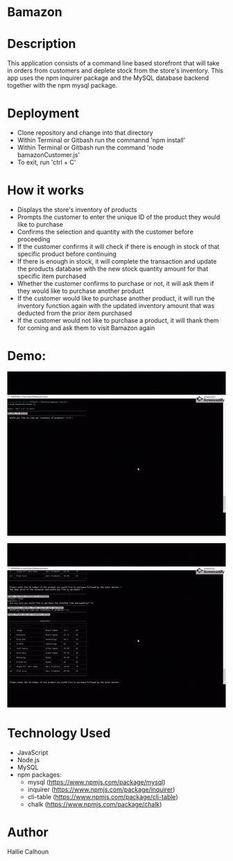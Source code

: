 # Bamazon


# Description
 This application consists of a command line based storefront that will take in orders from customers and deplete stock from the store's inventory. This app uses the npm inquirer package and the MySQL database backend together with the npm mysql package. 

# Deployment

* Clone repository and change into that directory
* Within Terminal or Gitbash run the commannd 'npm install'
* Within Terminal or Gitbash run the command 'node bamazonCustomer.js'
* To exit, run 'ctrl + C'

# How it works

* Displays the store's inventory of products
* Prompts the customer to enter the unique ID of the product they would like to purchase
* Confirms the selection and quantity with the customer before proceeding
* If the customer confirms it will check if there is enough in stock of that specific product before continuing
* If there is enough in stock, it will complete the transaction and update the products database with the new stock quantity amount for that specific item purchased
* Whether the customer confirms to purchase or not, it will ask them if they would like to purchase another product
* If the customer would like to purchase another product, it will run the inventory function again with the updated inventory amount that was deducted from the prior item purchased
* If the customer would not like to purchase a product, it will thank them for coming and ask them to visit Bamazon again

# Demo:

![GIF1](assets\images\gif1.gif)

![GIF2](assets\images\gif2.gif)


# Technology Used
* JavaScript
* Node.js
* MySQL
* npm packages: 
    * mysql (https://www.npmjs.com/package/mysql)
    * inquirer (https://www.npmjs.com/package/inquirer)
    * cli-table (https://www.npmjs.com/package/cli-table)
    * chalk (https://www.npmjs.com/package/chalk)

# Author
Hallie Calhoun

